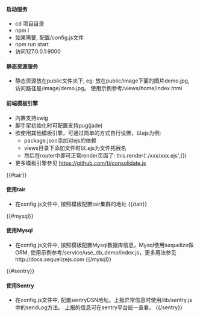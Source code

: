 
#### 启动服务
* cd 项目目录
* npm i 
* 如果需要, 配置/config.js文件
* npm run start
* 访问127.0.0.1:9000

#### 静态资源服务
* 静态资源放在public文件夹下, eg: 放在public/image下面的图片demo.jpg, 访问路径是/image/demo.jpg。 使用示例参考/views/home/index.html


#### 前端模板引擎
* 内置支持swig
* 脚手架初始化时可配置支持pug(jade)
* 欲使用其他模板引擎，可通过简单的方式自行设置，以ejs为例:
    * package.json添加对ejs的依赖
    * views目录下添加文件时以.ejs为文件拓展名
    * 然后在router中即可正常render页面了: this.render('./xxx/xxx.ejs',{})
* 更多模板引擎参见 https://github.com/tj/consolidate.js 

{{#tair}}
#### 使用tair
* 在config.js文件中, 按照模板配置tair集群的地址
{{/tair}}

{{#mysql}}
#### 使用Mysql
* 在config.js文件中, 按照模板配置Mysql数据库信息，Mysql使用sequelize做ORM, 使用示例参考/service/use_db_demo/index.js，更多用法参见http://docs.sequelizejs.com
{{/mysql}}

{{#sentry}}
#### 使用Sentry
* 在config.js文件中, 配置sentryDSN地址。上报异常信息时使用/lib/sentry.js中的sendLog方法。 上报的信息可在sentry平台统一查看。
{{/sentry}}